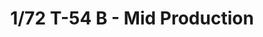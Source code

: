 ---
layout: product
title: "1/72 T-54 B - Mid Production"
price: "2200" 
desc: "Maketa"
img_path: "/assets/img/AMIG8502.jpg"
brand: "N/A"
available: false
special_offer: false
new: false
soon: false
cat: "010000"
subcat: "0011400"
subsubcat: "0N/A"
sifra: "AMIG8502"
---
